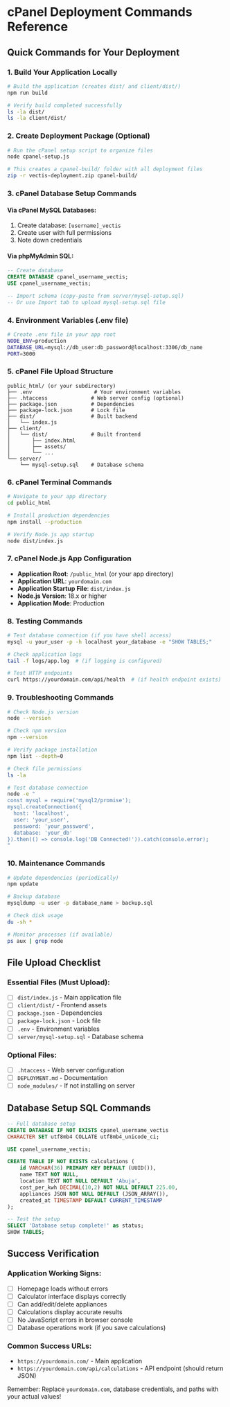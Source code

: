 # cPanel Deployment Commands Reference

## Quick Commands for Your Deployment

### 1. Build Your Application Locally
```bash
# Build the application (creates dist/ and client/dist/)
npm run build

# Verify build completed successfully
ls -la dist/
ls -la client/dist/
```

### 2. Create Deployment Package (Optional)
```bash
# Run the cPanel setup script to organize files
node cpanel-setup.js

# This creates a cpanel-build/ folder with all deployment files
zip -r vectis-deployment.zip cpanel-build/
```

### 3. cPanel Database Setup Commands

#### Via cPanel MySQL Databases:
1. Create database: `[username]_vectis`
2. Create user with full permissions
3. Note down credentials

#### Via phpMyAdmin SQL:
```sql
-- Create database
CREATE DATABASE cpanel_username_vectis;
USE cpanel_username_vectis;

-- Import schema (copy-paste from server/mysql-setup.sql)
-- Or use Import tab to upload mysql-setup.sql file
```

### 4. Environment Variables (.env file)
```bash
# Create .env file in your app root
NODE_ENV=production
DATABASE_URL=mysql://db_user:db_password@localhost:3306/db_name
PORT=3000
```

### 5. cPanel File Upload Structure
```
public_html/ (or your subdirectory)
├── .env                    # Your environment variables
├── .htaccess              # Web server config (optional)
├── package.json           # Dependencies
├── package-lock.json      # Lock file
├── dist/                  # Built backend
│   └── index.js
├── client/
│   └── dist/              # Built frontend
│       ├── index.html
│       ├── assets/
│       └── ...
└── server/
    └── mysql-setup.sql    # Database schema
```

### 6. cPanel Terminal Commands
```bash
# Navigate to your app directory
cd public_html

# Install production dependencies
npm install --production

# Verify Node.js app startup
node dist/index.js
```

### 7. cPanel Node.js App Configuration
- **Application Root**: `/public_html` (or your app directory)
- **Application URL**: `yourdomain.com`
- **Application Startup File**: `dist/index.js`
- **Node.js Version**: 18.x or higher
- **Application Mode**: Production

### 8. Testing Commands
```bash
# Test database connection (if you have shell access)
mysql -u your_user -p -h localhost your_database -e "SHOW TABLES;"

# Check application logs
tail -f logs/app.log  # (if logging is configured)

# Test HTTP endpoints
curl https://yourdomain.com/api/health  # (if health endpoint exists)
```

### 9. Troubleshooting Commands
```bash
# Check Node.js version
node --version

# Check npm version  
npm --version

# Verify package installation
npm list --depth=0

# Check file permissions
ls -la

# Test database connection
node -e "
const mysql = require('mysql2/promise');
mysql.createConnection({
  host: 'localhost',
  user: 'your_user',
  password: 'your_password',
  database: 'your_db'
}).then(() => console.log('DB Connected!')).catch(console.error);
"
```

### 10. Maintenance Commands
```bash
# Update dependencies (periodically)
npm update

# Backup database
mysqldump -u user -p database_name > backup.sql

# Check disk usage
du -sh *

# Monitor processes (if available)
ps aux | grep node
```

## File Upload Checklist

### Essential Files (Must Upload):
- [ ] `dist/index.js` - Main application file
- [ ] `client/dist/` - Frontend assets  
- [ ] `package.json` - Dependencies
- [ ] `package-lock.json` - Lock file
- [ ] `.env` - Environment variables
- [ ] `server/mysql-setup.sql` - Database schema

### Optional Files:
- [ ] `.htaccess` - Web server configuration
- [ ] `DEPLOYMENT.md` - Documentation
- [ ] `node_modules/` - If not installing on server

## Database Setup SQL Commands

```sql
-- Full database setup
CREATE DATABASE IF NOT EXISTS cpanel_username_vectis 
CHARACTER SET utf8mb4 COLLATE utf8mb4_unicode_ci;

USE cpanel_username_vectis;

CREATE TABLE IF NOT EXISTS calculations (
    id VARCHAR(36) PRIMARY KEY DEFAULT (UUID()),
    name TEXT NOT NULL,
    location TEXT NOT NULL DEFAULT 'Abuja',
    cost_per_kwh DECIMAL(10,2) NOT NULL DEFAULT 225.00,
    appliances JSON NOT NULL DEFAULT (JSON_ARRAY()),
    created_at TIMESTAMP DEFAULT CURRENT_TIMESTAMP
);

-- Test the setup
SELECT 'Database setup complete!' as status;
SHOW TABLES;
```

## Success Verification

### Application Working Signs:
- [ ] Homepage loads without errors
- [ ] Calculator interface displays correctly
- [ ] Can add/edit/delete appliances
- [ ] Calculations display accurate results
- [ ] No JavaScript errors in browser console
- [ ] Database operations work (if you save calculations)

### Common Success URLs:
- `https://yourdomain.com/` - Main application
- `https://yourdomain.com/api/calculations` - API endpoint (should return JSON)

Remember: Replace `yourdomain.com`, database credentials, and paths with your actual values!